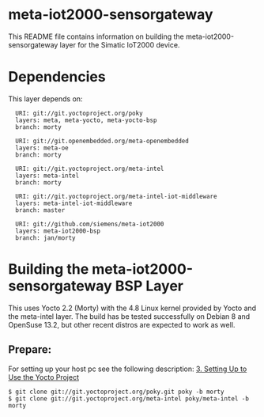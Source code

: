 # meta-iot2000-sensorgateway

This README file contains information on building the meta-iot2000-sensorgateway layer
for the Simatic IoT2000 device.


Dependencies
============

This layer depends on:

```
  URI: git://git.yoctoproject.org/poky
  layers: meta, meta-yocto, meta-yocto-bsp
  branch: morty

  URI: git://git.openembedded.org/meta-openembedded
  layers: meta-oe
  branch: morty

  URI: git://git.yoctoproject.org/meta-intel
  layers: meta-intel
  branch: morty

  URI: git://git.yoctoproject.org/meta-intel-iot-middleware
  layers: meta-intel-iot-middleware
  branch: master

  URI: git://github.com/siemens/meta-iot2000
  layers: meta-iot2000-bsp
  branch: jan/morty
```

Building the meta-iot2000-sensorgateway BSP Layer
==================================================

This uses Yocto 2.2 (Morty) with the 4.8 Linux kernel provided by Yocto and
the meta-intel layer. The build has be tested successfully on Debian 8 and
OpenSuse 13.2, but other recent distros are expected to work as well.

## Prepare:

For setting up your host pc see the following description:
[3. Setting Up to Use the Yocto Project](http://www.yoctoproject.org/docs/2.1/mega-manual/mega-manual.html#yp-resources)

```shell
$ git clone git://git.yoctoproject.org/poky.git poky -b morty
$ git clone git://git.yoctoproject.org/meta-intel poky/meta-intel -b morty
```

